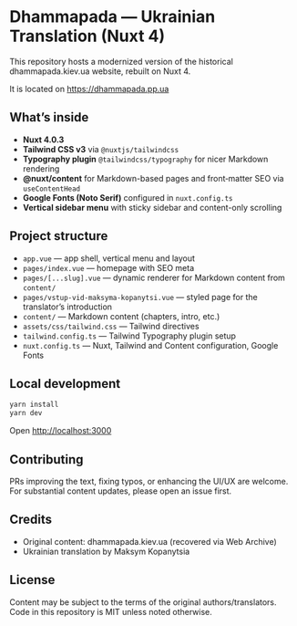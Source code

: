 
# Dhammapada — Ukrainian Translation (Nuxt 4)

This repository hosts a modernized version of the historical dhammapada.kiev.ua website, rebuilt on Nuxt 4.

It is located on https://dhammapada.pp.ua

## What’s inside

- __Nuxt 4.0.3__
- __Tailwind CSS v3__ via `@nuxtjs/tailwindcss`
- __Typography plugin__ `@tailwindcss/typography` for nicer Markdown rendering
- __@nuxt/content__ for Markdown-based pages and front‑matter SEO via `useContentHead`
- __Google Fonts (Noto Serif)__ configured in `nuxt.config.ts`
- __Vertical sidebar menu__ with sticky sidebar and content-only scrolling

## Project structure

- `app.vue` — app shell, vertical menu and layout
- `pages/index.vue` — homepage with SEO meta
- `pages/[...slug].vue` — dynamic renderer for Markdown content from `content/`
- `pages/vstup-vid-maksyma-kopanytsi.vue` — styled page for the translator’s introduction
- `content/` — Markdown content (chapters, intro, etc.)
- `assets/css/tailwind.css` — Tailwind directives
- `tailwind.config.ts` — Tailwind Typography plugin setup
- `nuxt.config.ts` — Nuxt, Tailwind and Content configuration, Google Fonts

## Local development

```bash
yarn install
yarn dev
```

Open <http://localhost:3000>

## Contributing

PRs improving the text, fixing typos, or enhancing the UI/UX are welcome. For substantial content updates, please open an issue first.

## Credits

- Original content: dhammapada.kiev.ua (recovered via Web Archive)
- Ukrainian translation by Maksym Kopanytsia

## License

Content may be subject to the terms of the original authors/translators. Code in this repository is MIT unless noted otherwise.
